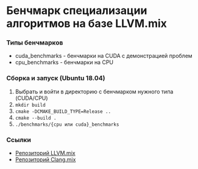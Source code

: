 # Бенчмарк специализации алгоритмов на базе LLVM.mix

### Типы бенчмарков
* cuda_benchmarks - бенчмарки на CUDA с демонстрацией проблем
* cpu_benchmarks - бенчмарки на CPU

### Сборка и запуск (Ubuntu 18.04)

1. Выбрать и войти в директорию с бенчмарком нужного типа (CUDA/CPU)
2. `mkdir build`
3. `cmake -DCMAKE_BUILD_TYPE=Release ..` 
4. `cmake --build .`
5. `./benchmarks/{cpu или cuda}_benchmarks`

### Ссылки
* [Репозиторий LLVM.mix](https://github.com/eush77/llvm.mix)
* [Репозиторий Clang.mix](https://github.com/eush77/clang.mix)

